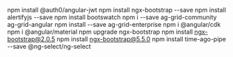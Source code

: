 npm install @auth0/angular-jwt
npm install ngx-bootstrap --save
npm install alertifyjs --save
npm install bootswatch
npm i --save ag-grid-community ag-grid-angular
npm install --save ag-grid-enterprise
npm i @angular/cdk
npm i @angular/material
npm upgrade ngx-bootstrap
npm install ngx-bootstrap@2.0.5
npm install ngx-bootstrap@5.5.0
npm install time-ago-pipe --save
@ng-select/ng-select

